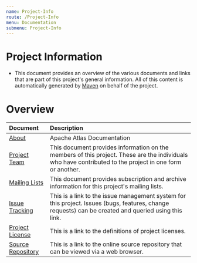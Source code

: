 ```yaml
---
name: Project-Info
route: /Project-Info
menu: Documentation
submenu: Project-Info 
---
```




# Project Information

* This document provides an overview of the various documents and links that are part of this project's general information. All of this content is automatically generated by [Maven](http://maven.apache.org) on behalf of the project.

# Overview
 |Document|Description|
 |:----|:----|
 |[About](http://atlas.apache.org/index.html)|Apache Atlas Documentation|
 |[Project Team](http://atlas.apache.org/team-list.html)|This document provides information on the members of this project. These are the individuals who have contributed to the project in one form or another.|
 |[Mailing Lists](http://atlas.apache.org/mail-lists.html)|This document provides subscription and archive information for this project's mailing lists.|
 |[Issue Tracking](http://atlas.apache.org/issue-tracking.html)|This is a link to the issue management system for this project. Issues (bugs, features, change requests) can be created and queried using this link.|
 |[Project License](http://atlas.apache.org/license.html)|This is a link to the definitions of project licenses.|
 |[Source Repository](http://atlas.apache.org/source-repository.html)|This is a link to the online source repository that can be viewed via a web browser.|